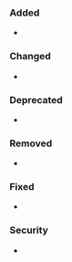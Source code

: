 ### Added

- 

### Changed

- 

### Deprecated

- 

### Removed

- 

### Fixed

- 

### Security

- 

